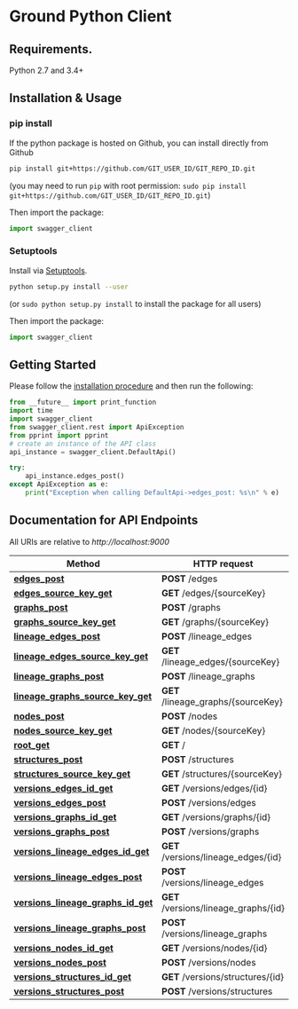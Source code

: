 # Ground Python Client

## Requirements.

Python 2.7 and 3.4+

## Installation & Usage
### pip install

If the python package is hosted on Github, you can install directly from Github

```sh
pip install git+https://github.com/GIT_USER_ID/GIT_REPO_ID.git
```
(you may need to run `pip` with root permission: `sudo pip install git+https://github.com/GIT_USER_ID/GIT_REPO_ID.git`)

Then import the package:
```python
import swagger_client 
```

### Setuptools

Install via [Setuptools](http://pypi.python.org/pypi/setuptools).

```sh
python setup.py install --user
```
(or `sudo python setup.py install` to install the package for all users)

Then import the package:
```python
import swagger_client
```

## Getting Started

Please follow the [installation procedure](#installation--usage) and then run the following:

```python
from __future__ import print_function
import time
import swagger_client
from swagger_client.rest import ApiException
from pprint import pprint
# create an instance of the API class
api_instance = swagger_client.DefaultApi()

try:
    api_instance.edges_post()
except ApiException as e:
    print("Exception when calling DefaultApi->edges_post: %s\n" % e)

```

## Documentation for API Endpoints

All URIs are relative to *http://localhost:9000*

Method | HTTP request
------------- | -------------
[**edges_post**](docs/DefaultApi.md#edges_post) | **POST** /edges
[**edges_source_key_get**](docs/DefaultApi.md#edges_source_key_get) | **GET** /edges/{sourceKey}
[**graphs_post**](docs/DefaultApi.md#graphs_post) | **POST** /graphs
[**graphs_source_key_get**](docs/DefaultApi.md#graphs_source_key_get) | **GET** /graphs/{sourceKey}
[**lineage_edges_post**](docs/DefaultApi.md#lineage_edges_post) | **POST** /lineage_edges
[**lineage_edges_source_key_get**](docs/DefaultApi.md#lineage_edges_source_key_get) | **GET** /lineage_edges/{sourceKey}
[**lineage_graphs_post**](docs/DefaultApi.md#lineage_graphs_post) | **POST** /lineage_graphs
[**lineage_graphs_source_key_get**](docs/DefaultApi.md#lineage_graphs_source_key_get) | **GET** /lineage_graphs/{sourceKey}
[**nodes_post**](docs/DefaultApi.md#nodes_post) | **POST** /nodes
[**nodes_source_key_get**](docs/DefaultApi.md#nodes_source_key_get) | **GET** /nodes/{sourceKey}
[**root_get**](docs/DefaultApi.md#root_get) | **GET** /
[**structures_post**](docs/DefaultApi.md#structures_post) | **POST** /structures
[**structures_source_key_get**](docs/DefaultApi.md#structures_source_key_get) | **GET** /structures/{sourceKey}
[**versions_edges_id_get**](docs/DefaultApi.md#versions_edges_id_get) | **GET** /versions/edges/{id}
[**versions_edges_post**](docs/DefaultApi.md#versions_edges_post) | **POST** /versions/edges
[**versions_graphs_id_get**](docs/DefaultApi.md#versions_graphs_id_get) | **GET** /versions/graphs/{id}
[**versions_graphs_post**](docs/DefaultApi.md#versions_graphs_post) | **POST** /versions/graphs
[**versions_lineage_edges_id_get**](docs/DefaultApi.md#versions_lineage_edges_id_get) | **GET** /versions/lineage_edges/{id}
[**versions_lineage_edges_post**](docs/DefaultApi.md#versions_lineage_edges_post) | **POST** /versions/lineage_edges
[**versions_lineage_graphs_id_get**](docs/DefaultApi.md#versions_lineage_graphs_id_get) | **GET** /versions/lineage_graphs/{id}
[**versions_lineage_graphs_post**](docs/DefaultApi.md#versions_lineage_graphs_post) | **POST** /versions/lineage_graphs
[**versions_nodes_id_get**](docs/DefaultApi.md#versions_nodes_id_get) | **GET** /versions/nodes/{id}
[**versions_nodes_post**](docs/DefaultApi.md#versions_nodes_post) | **POST** /versions/nodes
[**versions_structures_id_get**](docs/DefaultApi.md#versions_structures_id_get) | **GET** /versions/structures/{id}
[**versions_structures_post**](docs/DefaultApi.md#versions_structures_post) | **POST** /versions/structures

